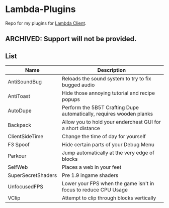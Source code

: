 # Lambda-Plugins
Repo for my plugins for [Lambda Client](https://github.com/Lambda-client/Lambda).

## ARCHIVED: Support will __not__ be provided.
## List

| Name | Description |
| ---- | ----------- |
| AntiSoundBug | Reloads the sound system to try to fix bugged audio |
| AntiToast | Hide those annoying tutorial and recipe popups |
| AutoDupe | Perform the 5B5T Crafting Dupe automatically, requires wooden planks |
| Backpack | Allow you to hold your enderchest GUI for a short distance |
| ClientSideTime | Change the time of day for yourself |
| F3 Spoof | Hide certain parts of your Debug Menu |
| Parkour | Jump automatically at the very edge of blocks |
| SelfWeb | Places a web in your feet |
| SuperSecretShaders | Pre 1.9 ingame shaders |
| UnfocusedFPS | Lower your FPS when the game isn't in focus to reduce CPU Usage |
| VClip | Attempt to clip through blocks vertically |
